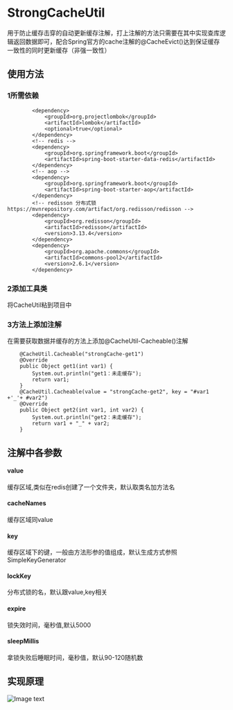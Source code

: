 # StrongCacheUtil
用于防止缓存击穿的自动更新缓存注解，打上注解的方法只需要在其中实现查库逻辑返回数据即可，配合Spring官方的cache注解的@CacheEvict()达到保证缓存一致性的同时更新缓存（非强一致性）
## 使用方法
### 1所需依赖
```
        <dependency>
            <groupId>org.projectlombok</groupId>
            <artifactId>lombok</artifactId>
            <optional>true</optional>
        </dependency>
        <!-- redis -->
        <dependency>
            <groupId>org.springframework.boot</groupId>
            <artifactId>spring-boot-starter-data-redis</artifactId>
        </dependency>
        <!-- aop -->
        <dependency>
            <groupId>org.springframework.boot</groupId>
            <artifactId>spring-boot-starter-aop</artifactId>
        </dependency>
        <!-- redisson 分布式锁 https://mvnrepository.com/artifact/org.redisson/redisson -->
        <dependency>
            <groupId>org.redisson</groupId>
            <artifactId>redisson</artifactId>
            <version>3.13.4</version>
        </dependency>
        <dependency>
            <groupId>org.apache.commons</groupId>
            <artifactId>commons-pool2</artifactId>
            <version>2.6.1</version>
        </dependency>
```
### 2添加工具类
将CacheUtil粘到项目中
### 3方法上添加注解
在需要获取数据并缓存的方法上添加@CacheUtil-Cacheable()注解
```
    @CacheUtil.Cacheable("strongCache-get1")
    @Override
    public Object get1(int var1) {
        System.out.println("get1：未走缓存");
        return var1;
    }
    @CacheUtil.Cacheable(value = "strongCache-get2", key = "#var1 +'_'+ #var2")
    @Override
    public Object get2(int var1, int var2) {
        System.out.println("get2：未走缓存");
        return var1 + "_" + var2;
    }
```
## 注解中各参数
#### value
缓存区域,类似在redis创建了一个文件夹，默认取类名加方法名
#### cacheNames  
缓存区域同value
#### key     
缓存区域下的键，一般由方法形参的值组成，默认生成方式参照SimpleKeyGenerator
#### lockKey  
分布式锁的名，默认跟value,key相关
#### expire  
锁失效时间，毫秒值,默认5000
#### sleepMillis
拿锁失败后睡眠时间，毫秒值，默认90-120随机数
## 实现原理
![Image text](http://res.andybaby-edu.com/%E9%98%B2%E7%BC%93%E5%AD%98%E5%87%BB%E7%A9%BF.jpg)
